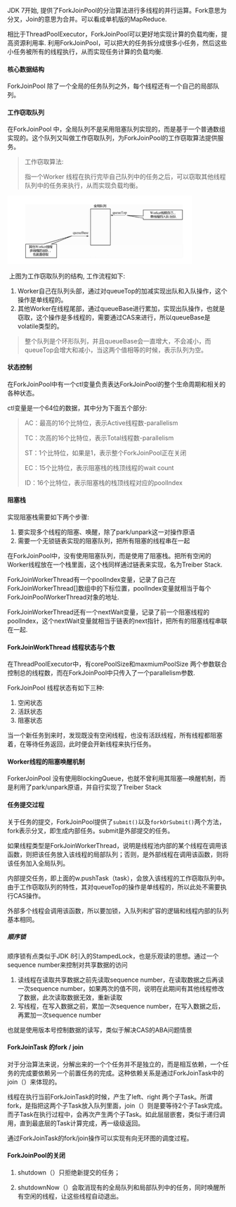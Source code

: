 JDK 7开始, 提供了ForkJoinPool的分治算法进行多线程的并行运算。Fork意思为分叉，Join的意思为合并。可以看成单机版的MapReduce.

相比于ThreadPoolExecutor，ForkJoinPool可以更好地实现计算的负载均衡，提高资源利用率. 利用ForkJoinPool，可以把大的任务拆分成很多小任务，然后这些小任务被所有的线程执行，从而实现任务计算的负载均衡.

#### 核心数据结构

ForkJoinPool 除了一个全局的任务队列之外，每个线程还有一个自己的局部队列。

#### 工作窃取队列

在ForkJoinPool 中，全局队列不是采用阻塞队列实现的，而是基于一个普通数组实现的。这个队列又叫做工作窃取队列，为ForkJoinPool的工作窃取算法提供服务。

> 工作窃取算法:
>
> 指一个Worker 线程在执行完毕自己队列中的任务之后，可以窃取其他线程队列中的任务来执行，从而实现负载均衡。

<img src="./img/工作窃取队列.png" style="zoom:60%;" />

​	上图为工作窃取队列的结构, 工作流程如下:

1. Worker自己在队列头部，通过对queueTop的加减实现出队和入队操作，这个操作是单线程的。
2. 其他Worker在线程尾部，通过queueBase进行累加，实现出队操作，也就是窃取，这个操作是多线程的，需要通过CAS来进行，所以queueBase是volatile类型的。

> 整个队列是个环形队列，并且queueBase会一直增大，不会减小，而queueTop会增大和减小，当这两个值相等的时候，表示队列为空。

#### 状态控制

在ForkJoinPool中有一个ctl变量负责表达ForkJoinPool的整个生命周期和相关的各种状态。

ctl变量是一个64位的数据，其中分为下面五个部分:

>AC：最高的16个比特位，表示Active线程数-parallelism
>
>TC：次高的16个比特位，表示Total线程数-parallelism
>
>ST：1个比特位，如果是1，表示整个ForkJoinPool正在关闭
>
>EC：15个比特位，表示阻塞栈的栈顶线程的wait count
>
>ID：16个比特位，表示阻塞栈的栈顶线程对应的poolIndex

#### 阻塞栈

实现阻塞栈需要如下两个步骤:

1. 要实现多个线程的阻塞、唤醒，除了park/unpark这一对操作原语
2. 需要一个无锁链表实现的阻塞队列，把所有阻塞的线程串在一起

在ForkJoinPool中，没有使用阻塞队列，而是使用了阻塞栈。把所有空闲的Worker线程放在一个栈里面，这个栈同样通过链表来实现，名为Treiber Stack.

ForkJoinWorkerThread有一个poolIndex变量，记录了自己在ForkJoinWorkerThread[]数组中的下标位置，poolIndex变量就相当于每个ForkJoinPoolWorkerThread对象的地址. 

ForkJoinWorkerThread还有一个nextWait变量，记录了前一个阻塞线程的poolIndex，这个nextWait变量就相当于链表的next指针，把所有的阻塞线程串联在一起.

#### ForkJoinWorkThread 线程状态与个数

在ThreadPoolExecutor中，有corePoolSize和maxmiumPoolSize 两个参数联合控制总的线程数，而在ForkJoinPool中只传入了一个parallelism参数.

ForkJoinPool 线程状态有如下三种:

1. 空闲状态
2. 活跃状态
3. 阻塞状态

当一个新任务到来时，发现既没有空闲线程，也没有活跃线程，所有线程都阻塞着，在等待任务返回，此时便会开新线程来执行任务。

#### Worker线程的阻塞唤醒机制

ForkerJoinPool 没有使用BlockingQueue，也就不曾利用其阻塞—唤醒机制，而是利用了park/unpark原语，并自行实现了Treiber Stack

#### 任务提交过程

关于任务的提交，ForkJoinPool提供了`submit()`以及`forkOrSubmit()`两个方法，fork表示分叉，即生成内部任务。submit是外部提交的任务。

如果线程类型是ForkJoinWorkerThread，说明是线程池内部的某个线程在调用该函数，则把该任务放入该线程的局部队列；否则，是外部线程在调用该函数，则将该任务加入全局队列。

内部提交任务，即上面的w.pushTask（task），会放入该线程的工作窃取队列中。由于工作窃取队列的特性，其对queueTop的操作是单线程的，所以此处不需要执行CAS操作。

外部多个线程会调用该函数，所以要加锁，入队列和扩容的逻辑和线程内部的队列基本相同。

##### 顺序锁

顺序锁有点类似于JDK 8引入的StampedLock，也是乐观读的思想。通过一个sequence number来控制对共享数据的访问

1. 读线程在读取共享数据之前先读取sequence number，在读取数据之后再读一次sequence number，如果两次的值不同，说明在此期间有其他线程修改了数据，此次读取数据无效，重新读取
2. 写线程，在写入数据之前，累加一次sequence number，在写入数据之后，再累加一次sequence number

也就是使用版本号控制数据的读写，类似于解决CAS的ABA问题情景

#### ForkJoinTask 的fork / join

对于分治算法来说，分解出来的一个个任务并不是独立的，而是相互依赖，一个任务的完成要依赖另一个前置任务的完成。这种依赖关系是通过ForkJoinTask中的join（）来体现的。

线程在执行当前ForkJoinTask的时候，产生了left、right 两个子Task。所谓fork，是指把这两个子Task放入队列里面，join（）则是要等待2个子Task完成。而子Task在执行过程中，会再次产生两个子Task。如此层层嵌套，类似于递归调用，直到最底层的Task计算完成，再一级级返回。

通过ForkJoinTask的fork/join操作可以实现有向无环图的调度过程。

#### ForkJoinPool的关闭

1. shutdown（）只拒绝新提交的任务；

2. shutdownNow（）会取消现有的全局队列和局部队列中的任务，同时唤醒所有空闲的线程，让这些线程自动退出。